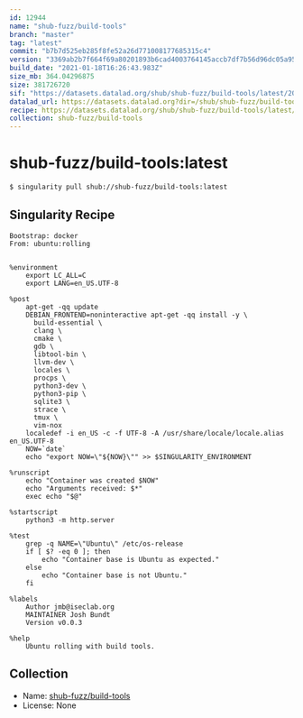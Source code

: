 ```yaml
---
id: 12944
name: "shub-fuzz/build-tools"
branch: "master"
tag: "latest"
commit: "b7b7d525eb285f8fe52a26d771008177685315c4"
version: "3369ab2b7f664f69a80201893b6cad4003764145accb7df7b56d96dc05a95871"
build_date: "2021-01-18T16:26:43.983Z"
size_mb: 364.04296875
size: 381726720
sif: "https://datasets.datalad.org/shub/shub-fuzz/build-tools/latest/2021-01-18-b7b7d525-3369ab2b/3369ab2b7f664f69a80201893b6cad4003764145accb7df7b56d96dc05a95871.sif"
datalad_url: https://datasets.datalad.org?dir=/shub/shub-fuzz/build-tools/latest/2021-01-18-b7b7d525-3369ab2b/
recipe: https://datasets.datalad.org/shub/shub-fuzz/build-tools/latest/2021-01-18-b7b7d525-3369ab2b/Singularity
collection: shub-fuzz/build-tools
---
```


# shub-fuzz/build-tools:latest

```bash
$ singularity pull shub://shub-fuzz/build-tools:latest
```

## Singularity Recipe

```singularity
Bootstrap: docker 
From: ubuntu:rolling


%environment
    export LC_ALL=C
    export LANG=en_US.UTF-8

%post
    apt-get -qq update
    DEBIAN_FRONTEND=noninteractive apt-get -qq install -y \
      build-essential \
      clang \
      cmake \
      gdb \
      libtool-bin \
      llvm-dev \
      locales \
      procps \
      python3-dev \
      python3-pip \
      sqlite3 \
      strace \
      tmux \
      vim-nox
    localedef -i en_US -c -f UTF-8 -A /usr/share/locale/locale.alias en_US.UTF-8
    NOW=`date`
    echo "export NOW=\"${NOW}\"" >> $SINGULARITY_ENVIRONMENT

%runscript
    echo "Container was created $NOW"
    echo "Arguments received: $*"
    exec echo "$@"

%startscript
    python3 -m http.server 

%test
    grep -q NAME=\"Ubuntu\" /etc/os-release
    if [ $? -eq 0 ]; then
        echo "Container base is Ubuntu as expected."
    else
        echo "Container base is not Ubuntu."
    fi

%labels
    Author jmb@iseclab.org
    MAINTAINER Josh Bundt
    Version v0.0.3

%help
    Ubuntu rolling with build tools.
```

## Collection

 - Name: [shub-fuzz/build-tools](https://github.com/shub-fuzz/build-tools)
 - License: None

